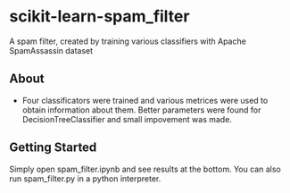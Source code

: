 # scikit-learn-spam_filter
A spam filter, created by training various classifiers with Apache SpamAssassin dataset

## About

- Four classificators were trained and various metrices
were used to obtain information about them. Better parameters were found for DecisionTreeClassifier and small impovement was made.

## Getting Started

Simply open spam_filter.ipynb and see results at the bottom. You can also run spam_filter.py in a python interpreter.



